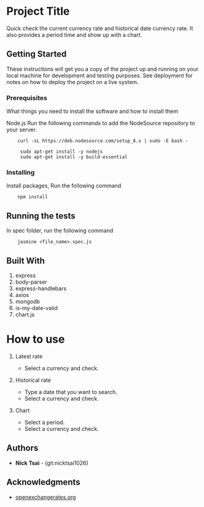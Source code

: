 # Project Title

Quick check the current currency rate and historical date currency rate. It also provides a period time and show up with a chart.

## Getting Started

These instructions will get you a copy of the project up and running on your local machine for development and testing purposes. See deployment for notes on how to deploy the project on a live system.

### Prerequisites

What things you need to install the software and how to install them

Node.js
Run the following commands to add the NodeSource repository to your server.
```
    curl -sL https://deb.nodesource.com/setup_8.x | sudo -E bash -
```
```
     sudo apt-get install -y nodejs
     sudo apt-get install -y build-essential
```
### Installing

Install packages,
Run the following command
```
    npm install
```

## Running the tests

In spec folder, run the following command
```
    jasmine <file_name>.spec.js
```

## Built With

1. express
2. body-parser
3. express-handlebars
4. axios
5. mongodb
6. is-my-date-valid
7. chart.js

# How to use

1. Latest rate
    * Select a currency and check.

2. Historical rate
    * Type a date that you want to search.
    * Select a currency and check.
3. Chart
    * Select a period.
    * Select a currency and check.
## Authors

* **Nick Tsai** - (git:nicktsai1026)

## Acknowledgments

* [openexchangerates.org](https://openexchangerates.org/)
